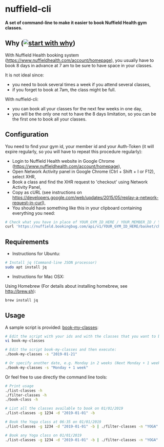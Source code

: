 # nuffield-cli

**A set of command-line to make it easier to book Nuffield Health gym classes.**

## Why ([![start with why](https://img.shields.io/badge/start%20with-why%3F-brightgreen.svg?style=flat)](http://www.ted.com/talks/simon_sinek_how_great_leaders_inspire_action))

With Nuffield Health booking system (https://www.nuffieldhealth.com/account/homepage), you usually have to book 8 days in advance at 7 am to be sure to have space in your classes.

It is not ideal since:

- you need to book several times a week if you attend several classes,
- if you forget to book at 7am, the class might be full.

With nuffield-cli:

- you can book all your classes for the next few weeks in one day,
- you will be the only one not to have the 8 days limitation, so you can be the first one to book all your classes.

## Configuration

You need to find your gym id, your member id and your Auth-Token (it will expire regularly, so you will have to repeat this procedure regularly):

- Login to Nuffield Health website in Google Chrome (https://www.nuffieldhealth.com/account/homepage),
- Open Network Activity panel in Google Chrome (Ctrl + Shift + I or F12), select XHR,
- Book a class and find the XHR request to 'checkout' using Network Activity Panel,
- Copy as cURL (see instructions on https://developers.google.com/web/updates/2015/05/replay-a-network-request-in-curl),
- You should have something like this in your clipboard containing everything you need:

```bash
# Check what you have in place of YOUR_GYM_ID_HERE / YOUR_MEMBER_ID / YOUR_AUTH_TOKEN_HERE:
curl 'https://nuffield.bookingbug.com/api/v1/YOUR_GYM_ID_HERE/basket/checkout' -H 'Origin: https://www.nuffieldhealth.com' -H 'App-Key: f0bc4f65f4fbfe7b4b3b7264b655f5eb' -H 'Accept-Language: en-GB,en;q=0.9,en-US;q=0.8,fr;q=0.7' -H 'App-Id: f6b16c23' -H 'Accept-Encoding: gzip, deflate, br' -H 'Connection: keep-alive' -H 'Pragma: no-cache' -H 'User-Agent: Mozilla/5.0 (X11; Linux x86_64) AppleWebKit/537.36 (KHTML, like Gecko) Chrome/65.0.3325.181 Safari/537.36' -H 'Content-Type: application/json' -H 'Auth-Token: YOUR_AUTH_TOKEN_HERE' -H 'Accept: application/hal+json,application/json' -H 'Cache-Control: no-cache' -H 'Referer: https://www.nuffieldhealth.com/gyms/city/timetable' -H 'DNT: 1' --data-binary '{"client":{"id":YOUR_MEMBER_ID}}' --compressed
```

## Requirements

- Instructions for Ubuntu:

```bash
# Install jq (Command-line JSON processor)
sudo apt install jq
```

- Instructions for Mac OSX:

Using Homebrew (For details about installing homebrew, see http://brew.sh):

```bash
brew install jq
```

## Usage

A sample script is provided: [book-my-classes](book-my-classes):

```bash
# Edit the script with your ids and with the classes that you want to book and execute it every 2 weeks
vi book-my-classes

# Edit the script book-my-classes and then execute:
./book-my-classes -s "2019-01-21"

# Or specify another date, e.g. Monday in 2 weeks (Next Monday + 1 week):
./book-my-classes -s "Monday + 1 week"
```

Or feel free to use directly the command line tools:

```bash
# Print usage
./list-classes -h
./filter-classes -h
./book-class -h

# List all the classes available to book on 01/01/2019
./list-classes -g 1234 -d "2019-01-01" -b

# Book the Yoga class at 06:35 on 01/01/2019
./list-classes -g 1234 -d "2019-01-01" -b | ./filter-classes -n "YOGA" -t "06:35" | ./book-class -a "AnUjfgrTyuihfTgjklMkdd" -g 1234 -m 123456

# Book any Yoga class on 01/01/2019
./list-classes -g 1234 -d "2019-01-01" -b | ./filter-classes -n "YOGA" | ./book-class -a "AnUjfgrTyuihfTgjklMkdd" -g 1234 -m 123456
```
